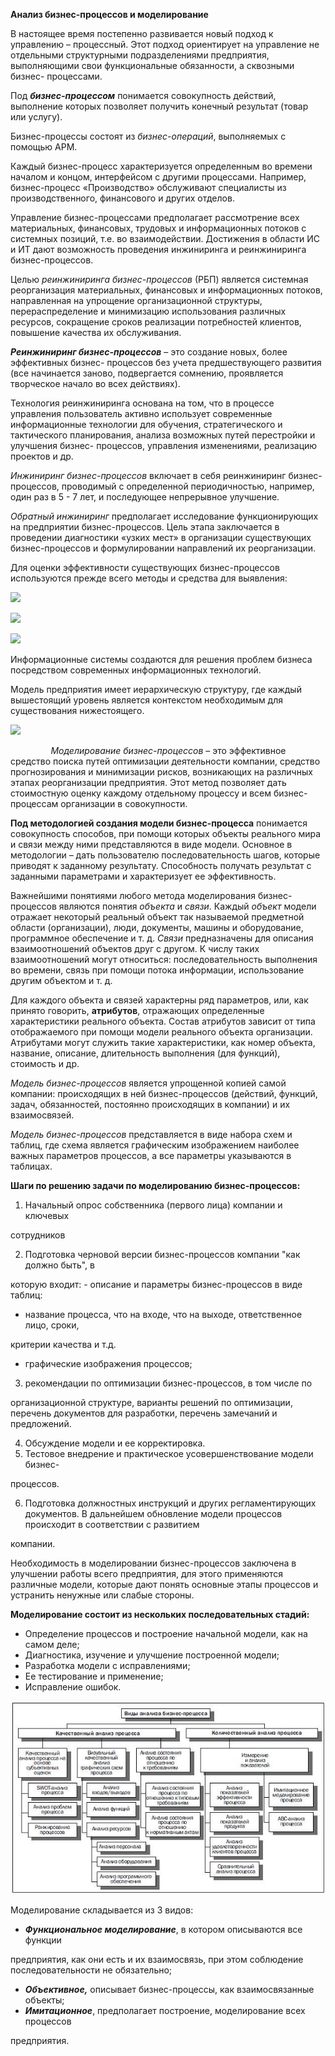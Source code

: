 ﻿**Анализ бизнес-процессов и моделирование** 

В настоящее время постепенно развивается новый подход к управлению – процессный. Этот  подход  ориентирует  на  управление  не  отдельными  структурными  подразделениями предприятия,  выполняющими  свои  функциональные  обязанности,  а  сквозными  бизнес- процессами. 

Под  ***бизнес-процессом***  понимается  совокупность  действий,  выполнение  которых позволяет получить конечный результат (товар или услугу). 

Бизнес-процессы состоят из *бизнес-операций*, выполняемых с помощью АРМ. 

Каждый бизнес-процесс характеризуется определенным во времени началом и концом, интерфейсом с другими процессами. Например, бизнес-процесс «Производство» обслуживают специалисты из производственного, финансового и других отделов. 

Управление  бизнес-процессами  предполагает  рассмотрение  всех  материальных, финансовых,  трудовых  и  информационных  потоков  с  системных  позиций,  т.е.  во взаимодействии. Достижения в области ИС и ИТ дают возможность проведения инжиниринга и реинжиниринга бизнес-процессов. 

Целью  *реинжиниринга  бизнес-процессов*  (РБП)  является  системная  реорганизация материальных,  финансовых  и  информационных  потоков,  направленная  на  упрощение организационной  структуры,  перераспределение  и  минимизацию  использования  различных ресурсов,  сокращение  сроков  реализации  потребностей  клиентов,  повышение  качества  их обслуживания. 

***Реинжиниринг  бизнес-процессов***  –  это  создание  новых,  более  эффективных  бизнес- процессов  без  учета  предшествующего  развития  (все  начинается  заново,  подвергается сомнению, проявляется творческое начало во всех действиях). 

Технология реинжиниринга основана на том, что в процессе управления пользователь активно использует современные информационные технологии для обучения, стратегического и  тактического  планирования,  анализа  возможных  путей  перестройки  и  улучшения  бизнес- процессов, управления изменениями, реализацию проектов и др. 

*Инжиниринг  бизнес-процессов*  включает  в  себя  реинжиниринг  бизнес-процессов, проводимый с определенной периодичностью, например, один раз в 5 - 7 лет, и последующее непрерывное улучшение. 

*Обратный инжиниринг* предполагает исследование функционирующих на предприятии бизнес-процессов.  Цель  этапа  заключается  в  проведении  диагностики  «узких  мест»  в организации  существующих  бизнес-процессов  и  формулировании  направлений  их реорганизации.  

Для  оценки  эффективности  существующих  бизнес-процессов  используются  прежде всего методы и средства для выявления: 

![](Aspose.Words.455f0fb5-ea70-4497-b493-d384f92569dc.001.png)

![](Aspose.Words.455f0fb5-ea70-4497-b493-d384f92569dc.002.png)

![](Aspose.Words.455f0fb5-ea70-4497-b493-d384f92569dc.003.png)

Информационные  системы  создаются  для  решения  проблем  бизнеса  посредством современных информационных технологий. 

Модель  предприятия  имеет  иерархическую  структуру,  где  каждый  вышестоящий уровень является контекстом необходимым для существования нижестоящего. 

![](Aspose.Words.455f0fb5-ea70-4497-b493-d384f92569dc.004.png)

`         `*Моделирование бизнес-процессов* – это эффективное средство поиска путей оптимизации деятельности компании, средство прогнозирования и минимизации рисков, возникающих на различных этапах реорганизации предприятия. Этот метод позволяет дать стоимостную оценку каждому  отдельному  процессу  и  всем  бизнес-процессам  организации  в  совокупности.  

**Под  методологией  создания  модели  бизнес-процесса**  понимается  совокупность способов, при помощи которых объекты реального мира и связи между ними представляются в виде модели. Основное в методологии – дать пользователю последовательность шагов, которые приводят к заданному результату. Способность получать результат с заданными параметрами и характеризует ее эффективность. 

Важнейшими  понятиями  любого  метода  моделирования  бизнес-процессов  являются понятия *объекта* и *связи*. Каждый *объект* модели отражает некоторый реальный объект так называемой предметной области (организации), люди, документы,  машины и оборудование, программное  обеспечение  и  т.  д.  *Связи*  предназначены  для  описания  взаимоотношений объектов  друг  с  другом.  К  числу  таких  взаимоотношений  могут  относиться: последовательность  выполнения  во  времени,  связь  при  помощи  потока  информации, использование другим объектом и т. д.  

Для каждого объекта и связей характерны ряд параметров, или, как принято говорить, **атрибутов**, отражающих определенные характеристики реального объекта. Состав атрибутов зависит  от  типа  отображаемого  при  помощи  модели  реального  объекта  организации. Атрибутами  могут  служить  такие  характеристики,  как  номер  объекта,  название,  описание, длительность выполнения (для функций), стоимость и др.  

*Модель бизнес-процессов* является упрощенной копией самой компании: происходящих в ней бизнес-процессов (действий, функций, задач, обязанностей, постоянно происходящих в компании) и их взаимосвязей. 

*Модель  бизнес-процессов*  представляется  в  виде  набора  схем  и  таблиц,  где  схема является графическим изображением наиболее важных параметров процессов, а все параметры указываются в таблицах.  

**Шаги по решению задачи по моделированию бизнес-процессов:**  

1. Начальный  опрос  собственника  (первого  лица)  компании  и  ключевых 

сотрудников  

2. Подготовка черновой версии бизнес-процессов компании "как должно быть", в 

которую входит: - описание и параметры бизнес-процессов в виде таблиц:  

- название  процесса,  что  на  входе,  что  на  выходе,  ответственное  лицо,  сроки, 

критерии качества и т.д.  

- графические изображения процессов;  
3. рекомендации  по  оптимизации  бизнес-процессов,  в  том  числе  по 

организационной  структуре,  варианты  решений  по  оптимизации,  перечень  документов  для разработки, перечень замечаний и предложений.  

4. Обсуждение модели и ее корректировка.  
4. Тестовое  внедрение  и  практическое  усовершенствование  модели  бизнес-

процессов.  

6. Подготовка должностных инструкций и других регламентирующих документов. В дальнейшем обновление модели процессов происходит в соответствии с развитием 

компании. 

Необходимость  в  моделировании бизнес-процессов заключена  в  улучшении  работы всего предприятия, для этого применяются различные модели, которые дают понять основные этапы процессов и устранить ненужные или слабые стороны. 

**Моделирование состоит из нескольких последовательных стадий:** 

- Определение процессов и построение начальной модели, как на самом деле; 
- Диагностика, изучение и улучшение построенной модели; 
- Разработка модели с исправлениями; 
- Ее тестирование и применение; 
- Исправление ошибок. 

![](Aspose.Words.455f0fb5-ea70-4497-b493-d384f92569dc.005.jpeg)

Моделирование складывается из 3 видов: 

- ***Функциональное  моделирование***,  в  котором  описываются  все  функции 

предприятия,  как  они  есть  и  их  взаимосвязь,  при  этом  соблюдение  последовательности  не обязательно; 

- ***Объективное,*** описывает бизнес-процессы, как взаимосвязанные объекты; 
- ***Имитационное***,  предполагает  построение,  моделирование  всех  процессов 

предприятия.
